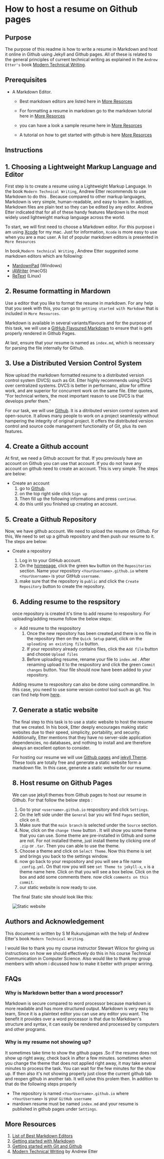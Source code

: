 #  How to host a resume on Github pages


## **Purpose**
The purpose of this readme is how to write a resume in Markdown and host it online in Github using Jekyll and Github pages. All of these is related to the general principles of current technical writing as explained in the `Andrew Etter's` book 
    [Modern Technical Writing](https://www.amazon.ca/dp/B01A2QL9SS?ie=UTF8&*entries*=0&viewID=&*Version*=1).


## **Prerequisites**

- A Markdown Editor.
    -  Best markdown editors are listed here in [More Resorces](https://github.com/eemonn/eemonn.github.io/blob/main/README.md#more-resources)
    
    - For formatting a resume in markdown go to the markdown tutorial here in [More Resorces](https://github.com/eemonn/eemonn.github.io/blob/main/README.md#more-resources)
    
    - you can have a look a sample resume here in [More Resorces](https://github.com/eemonn/eemonn.github.io/blob/main/README.md#more-resources)
    
    - A tutorial on how to get started with github is here [More Resorces](https://github.com/eemonn/eemonn.github.io/blob/main/README.md#more-resources)


## **Instructions**


## 1. Choosing a Lightweight Markup Language and Editor

First step is to create a resume using a Lightweight Markup Language.
In the book `Modern Technical Writing`, Andrew Etter recommends to use Markdown to do this . Because compared to other markup languages, Markdown is very simple, human-readable, and easy to learn. In addition, Markdown  files are plain text so they can be edited by any editor. Andrew Etter indicated that for all of these handy features Mardown is the most widely used lightweight markup language across the world. 

To start, we will first need to choose a Markdown editor. For this purpose i am using [Xcode](https://developer.apple.com/xcode/) for my mac. Just for information, `Xcode` is more easy to use when you are a mac user. A list of popular markdown editors is presented in `More Resources`

In book,`Modern technical Writing` , Andrew Etter suggested some markdown editors which are following:

- [MardownPad](http://www.markdownpad.com) (Windows)
- [iAWriter](https://ia.net/writer) (macOS)
- [ReText](https://sourceforge.net/directory/development/wordprocessors/os:windows/) (Linux)


## 2. Resume formatting in Mardown

Use a editor that you like to format the resume in markdown. For any help that you seek with this, you can go to `getting started with Markdown` that is included in `More Resources`.

Markdown is available in several variants/flavours and for the purpose of this task, we will use a [GitHub Flavoured Markdown](https://github.github.com/gfm/) 
to ensure that is gets properly rendered in Github Pages. 

At last, ensure that your resume is named as `index.md`, which is necessary for parsing the file internally for Github.


## 3. Use a Distributed Version Control System

Now upload the markdown formatted resume to a distributed version control system (DVCS) such as Git.
    Etter highly recommends using DVCS over centralized systems. DVCS is better in performanc, allow for offline work, and are superior for concurrent work on the same file. Etter quotes, "For technical writers, the most important reason to use DVCS is that develops prefer them."
 
 For our task, we will use [Github](https://github.com/). It is a ditributed version control system and open-source. It allows many people to work on a project seamlessly without hampering the integrity of original project. It offers the distributed version control and source code management functionality of Git, plus its own features.
 
 
 ## 4. Create a Github account
 
 At first, we need a Github account for that. If you previously have an account on Github you can use that account. If you do not have any account on github need to create an account. This is very simple. The steps are below:
 
 
 - Create an account
    1. go to [Github](https://github.com).
    2. on the top right side click `Sign up` 
    3. Then fill up the following informations and press `continue`.
    4. do this until you finished up creating an account.
    

## 5. Create a Github Repository 

Now, we have github account. We need to upload the resume on Github. For this, We need to set up a github repository and then push our resume to it. The steps are below:

- Create a repository
    1. Log in to your GitHub account.
    2. On the [homepage](https://github.com/), click the green `New` button  on the `Repositories` section.
        Name your repository `<YourUsername>.github.io` where `<YourUsername>` is your GitHub `username`. 
    4. make sure that the repository is `public` and click the `Create Repository` button to create the repository. 
  
  
  ## 6. Adding resume to the respsitory
  
  once repository is created it's time to add resume to respository. For uploading/adding resume follow the below steps:
  
  - Add resume to the respository
    1. Once the new repository has been created,and there is no file in the repository then
     on the `Quick Setup` panel, click on the `uploading an existing file` button.
    2. If your repository already contains files, click the `Add file` button and choose `Upload files`
    3. Before uploading resume, rename your  file to `index.md` . After renaming upload it to the respository and click the green `Commit changes` button. Your file should now have been added to your repository.
    
   Adding resume to respository can also be done using commandline. In this case, you need to use some version control tool such as git. You can find help from [here](https://guides.github.com/activities/hello-world/).
   
   ## 7. Generate a static website
   
   The final step to this task is to use a static website to host the resume that we created. In his book, Etter deeply encourages making static websites due to their speed, simplicity, portability, and security. Additionally, Etter mentions that they have no server-side application dependencies, no databases, and nothing to install and are therefore always an excellent option to consider.  

    For hosting our resume we will use [Github pages](https://pages.github.com/) and [jekyll Theme](https://jekyllrb.com/docs/themes/#pick-up-a-theme). These tools are totally free and generate a static website form a markdown file. In this case, generate a static website for our resume.
    
    
    ## 8. Host resume on Github Pages
    
    We can use jekyll themes from Github pages to host our resume in Github. For that follow the below steps :
    
    1. Go to your `<username>.github.io`  respository and click `Settings`.
    2. On the left side under the `General` bar you will find `Pages` section, click on it.
    3. Make sure that the `main branch` is selected under the `Source` section.
    4. Now, click on the `change theme` button . It will show you some theme that you can use. Some theme are pre-installed in Github and some are not. For not installed theme, just install theme by clicking one of `.zip` or `.tar`. Then you can able to use the theme.
    5. Choose a theme and click on `Select Theme`. Now this theme is set and brings you back to the settings window.
    6. now go back to your respository and you will see a file name `_config.yml`. On that row you will see `set Theme to jekyll-x`, `x` is a theme name here. Click on that you will see a box below. Click on the box and add some comments there. now click `comments on this commit`.
    7. our static website is now ready to use. 
    
    The final Static site should look like this:
    
    ![Static website](resume.gif) 
    



## **Authors and Acknowledgement**

This document is written by S M Rukunujjaman with the help of Andrew Etter's book `Modern Technical Writing`.

I would like to thank you my course instructor Stewart Wilcox for giving us instructions on how we should effectively do this in his course Technical Communication in Computer Science. Also would like to thank my group members with whom i dicussed how to make it better with proper wriring.



## **FAQs**

### **Why is Markdown better than a word processor?**

Markdown is secure compared to word processor because markdown is more readable and has more structured output. Markdown is very easy to learn, Since it is a plaintext editor you can use any editor you want. The benefit it provides over a word processor is that due to Markdown's structure and syntax, it can easily be rendered and processed by computers and other programs.

### **Why is my resume not showing up?**

It sometimes take time to show the github pages .So if the resume does not show up right away, check back in after a few minutes. sometimes when you change the theme that does not applied right away, it may take several minutes to process the task. You can wait for the few minutes for the show up. If then also it's not showing properly just close the current github tab and reopen github in another tab. It will solve this prolem then. In addition to that do the following steps properly

- The repository is named `<YourUsername>.github.io` where `<YourUsername>` is your `GitHub username`
- mardown resume must be named `index.md` and your resume is published in github pages under `Settings`. 
    

## **More Resources**

1. [List of Best Markdown Editors](https://www.shopify.com/partners/blog/10-of-the-best-markdown-editors)
2. [Getting started with Markdown](https://www.markdownguide.org/getting-started/)
3. [Getting started with Git and Github](https://www.freecodecamp.org/news/git-and-github-for-beginners/)
4.  [Modern Technical Writing](https://www.amazon.ca/dp/B01A2QL9SS?ie=UTF8&*entries*=0&viewID=&*Version*=1) by Andrew Etter 
